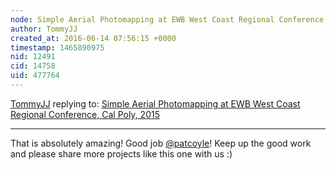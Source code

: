 ```yaml
---
node: Simple Aerial Photomapping at EWB West Coast Regional Conference, Cal Poly, 2015
author: TommyJJ
created_at: 2016-06-14 07:56:15 +0000
timestamp: 1465890975
nid: 12491
cid: 14758
uid: 477764
---
```




[TommyJJ](../profile/TommyJJ) replying to: [Simple Aerial Photomapping at EWB West Coast Regional Conference, Cal Poly, 2015](../notes/patcoyle/12-09-2015/simple-aerial-photomapping-at-ewb-west-coast-regional-conference-cal-poly-2015)

----
That is absolutely amazing! Good job [@patcoyle](/profile/patcoyle)! Keep up the good work and please share more projects like this one with us :) 